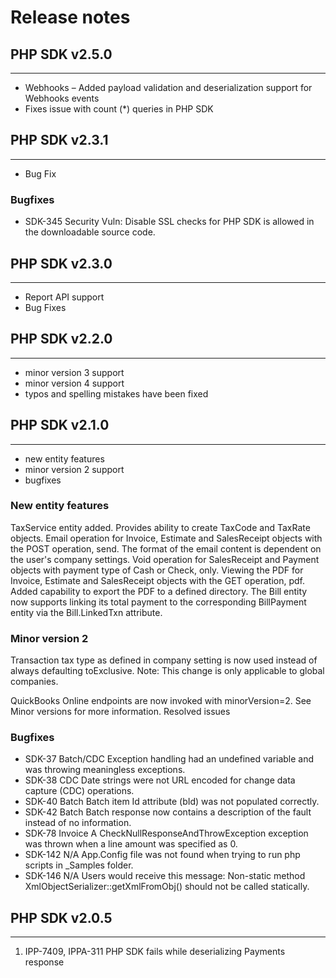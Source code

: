 # Release notes

## PHP SDK v2.5.0
----------------------
* Webhooks – Added payload validation and deserialization support for Webhooks events 
* Fixes issue with count (*) queries in PHP SDK

## PHP SDK v2.3.1
----------------------
* Bug Fix

### Bugfixes

* SDK-345    Security Vuln: Disable SSL checks for PHP SDK is allowed in the downloadable source code.


## PHP SDK v2.3.0
----------------------
* Report API support
* Bug Fixes


## PHP SDK v2.2.0
----------------------
* minor version 3 support
* minor version 4 support
* typos and spelling mistakes have been fixed
 

## PHP SDK v2.1.0
----------------------
* new entity features
* minor version 2 support
* bugfixes 


### New entity features

TaxService entity added. Provides ability to create TaxCode and TaxRate objects.
Email operation for Invoice, Estimate and SalesReceipt objects with the POST operation, send. The format of the email content is dependent on the user's company settings.
Void operation for SalesReceipt and Payment objects with payment type of Cash or Check, only.
Viewing the PDF for Invoice, Estimate and SalesReceipt objects with the GET operation, pdf. Added capability to export the PDF to a defined directory.
The Bill entity now supports linking its total payment to the corresponding BillPayment entity via the Bill.LinkedTxn attribute.

### Minor version 2
Transaction tax type as defined in company setting is now used instead of always defaulting toExclusive.
Note: This change is only applicable to global companies.

QuickBooks Online endpoints are now invoked with minorVersion=2. See Minor versions for more information.
Resolved issues

### Bugfixes

* SDK-37	Batch/CDC Exception handling had an undefined variable and was throwing meaningless exceptions.
* SDK-38	CDC	Date strings were not URL encoded for change data capture (CDC) operations.
* SDK-40	Batch	Batch item Id attribute (bId) was not populated correctly.
* SDK-42	Batch	Batch response now contains a description of the fault instead of no information.
* SDK-78	Invoice	A CheckNullResponseAndThrowException exception was thrown when a line amount was specified as 0.
* SDK-142	N/A	App.Config file was not found when trying to run php scripts in _Samples folder.
* SDK-146	N/A	Users would receive this message: Non-static method XmlObjectSerializer::getXmlFromObj() should not be called statically.

## PHP SDK v2.0.5
----------------------
1. IPP-7409, IPPA-311 PHP SDK fails while deserializing Payments response
